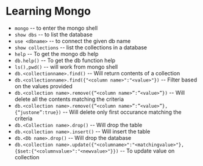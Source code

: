 # Learning Mongo


* `mongo` -- to enter the mongo shell
* `show dbs` -- to list the database 
* `use <dbname>` -- to connect the given db name
* `show collections` -- list the collections in a database
* `help` -- To get the mongo db help
* `db.help()` -- To get the db function help
* `ls(),pwd()` -- will work from mongo shell
* `db.<collectionname>.find()` -- Will return contents of a collection
* `db.<collectionname>.find({"<column name>":"<value>"})` -- Filter based on the values provided
* `db.<collection name>.remove({“<column name>”:”<value>”})` -- Will delete all the contents matching the criteria
* `db.<collection name>.remove({“<column name>”:”<value>”},{“justone”:true})` -- Will delete only first occurance matching the criteria
* `db.<Collection name>.drop()` -- Will drop the table
* `db.<collection name>.insert()` -- Will insert the table
* `db.<Db name>.drop()` -- Will drop the database
* `db.<collection name>.update({"<columname>":"<matchingvalue>"},{$set:{"<columnvalue>":"<newvalue>"}})` -- To update value on collection